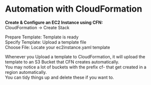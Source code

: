 # Automation with CloudFormation

**Create & Configure an EC2 Instance using CFN:** \
CloudFormation → Create Stack

Prepare Template: Template is ready \
Specify Template: Upload a template file \
Choose File: Locate your ec2instance.yaml template

Whenever you Upload a template to CloudFormation, it will upload the template to an S3 Bucket that CFN creates automatically. \
You may notice a lot of buckets with the prefix cf- that get created in a region automatically. \
You can tidy things up and delete these if you want to.



